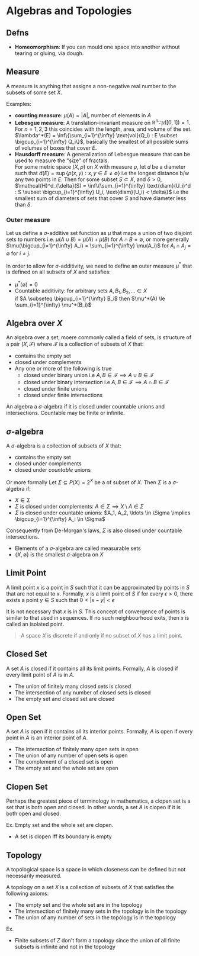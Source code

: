 # Algebras and Topologies

## Defns
- **Homeomorphism**: If you can mould one space into another without tearing or gluing, via dough.

## Measure
A measure is anything that assigns a non-negative real number to the subsets of some set $X$.

Examples:
- **counting measure**: $\mu(A) = |A|$, number of elements in $A$
- **Lebesgue measure**: A translation-invariant measure on $\mathbb{R}^n \because \mu([0,1]) = 1$. For $n=1,2,3$ this coincides with the length, area, and volume of the set. \
$\lambda^*(E) = \inf\{\sum_{i=1}^{\infty} \text{vol}(Q_i) : E \subset \bigcup_{i=1}^{\infty} Q_i\}$, basically the smallest of all possible sums of volumes of boxes that cover $E$.
- **Hausdorff measure**: A generalization of Lebesgue measure that can be used to measure the "size" of fractals. \
For some metric space $(X, \rho)$ on $X$ with measure $\rho$, let $d$ be a diameter such that $d(E) = \sup\{\rho(x,y) : x,y \in E \ne \emptyset\}$ i.e the longest distance b/w any two points in $E$. Then for some subset $S \subset X$, and $\delta >0$, \
$\mathcal{H}^d_{\delta}(S) = \inf\{\sum_{i=1}^{\infty} \text{diam}(U_i)^d : S \subset \bigcup_{i=1}^{\infty} U_i, \text{diam}(U_i) < \delta\}$  i.e the smallest sum of diameters of sets that cover $S$ and have diameter less than $\delta$.

### Outer measure
Let us define a $\sigma$-additive set function as $\mu$ that maps a union of two disjoint sets to numbers i.e. $\mu(A \cup B) = \mu(A) + \mu(B)$ for $A \cap B = \emptyset$, or more generally $\mu(\bigcup_{i=1}^{\infty} A_i) = \sum_{i=1}^{\infty} \mu(A_i)$ for $A_i \cap A_j = \emptyset$ for $i \ne j$.

In order to allow for $\sigma$-additivity, we need to define an outer measure $\mu^*$ that is defined on all subsets of $X$ and satisfies:
- $\mu^*(\emptyset) = 0$
- Countable additivity: for arbitrary sets $A, B_1, B_2, \ldots \in X$ \
if $A \subseteq \bigcup_{i=1}^{\infty} B_i$ then $\mu^*(A) \le \sum_{i=1}^{\infty} \mu^*(B_i)$


## Algebra over $X$
An algebra over a set, moere commonly called a field of sets, is structure of a pair $(X, \mathcal{F})$ where $\mathcal{F}$ is a collection of subsets of $X$ that:

- contains the empty set
- closed under complements
- Any one or more of the following is true
  - closed under binary union i.e $A, B \in \mathcal{F} \implies A \cup B \in \mathcal{F}$
  - closed under binary intersection i.e $A, B \in \mathcal{F} \implies A \cap B \in \mathcal{F}$
  - closed under finite unions
  - closed under finite intersections

An algebra a $\sigma$-algebra if it is closed under countable unions and intersections. Countable may be finite or infinite.


## $\sigma$-algebra
A $\sigma$-algebra is a collection of subsets of $X$ that:
- contains the empty set
- closed under complements
- closed under *countable* unions

Or more formally
Let $\Sigma \subseteq P(X)=2^X$ be a of subset of $X$. Then $\Sigma$ is a $\sigma$-algebra if:
- $X \in \Sigma$
- $\Sigma$ is closed under complements: $A \in \Sigma \implies X \setminus A \in \Sigma$
- $\Sigma$ is closed under countable unions: $A_1, A_2, \ldots \in \Sigma \implies \bigcup_{i=1}^{\infty} A_i \in \Sigma$

Consequently from De-Morgan's laws, $\Sigma$ is also closed under countable intersections.

- Elements of a $\sigma$-algebra are called measurable sets
- $\{X, \emptyset\}$ is the smallest $\sigma$-algebra on $X$

## Limit Point
A limit point $x$ is a point in $S$ such that it can be approximated by points in $S$ that are not equal to $x$. Formally, $x$ is a limit point of $S$ if for every $\epsilon > 0$, there exists a point $y \in S$ such that $0 < |x-y| < \epsilon$

It is not necessary that $x$ is in $S$. This concept of convergence of points is similar to that used in sequences. If no such neighbourhood exits, then $x$ is called an isolated point.

> A space $X$ is discrete if and only if no subset of $X$ has a limit point.

## Closed Set
A set $A$ is closed if it contains all its limit points. Formally, $A$ is closed if every limit point of $A$ is in $A$.

- The union of finitely many closed sets is closed
- The intersection of any number of closed sets is closed
- The empty set and closed set are closed

## Open Set
A set $A$ is open if it contains all its interior points. Formally, $A$ is open if every point in $A$ is an interior point of $A$.

- The intersection of finitely many open sets is open
- The union of any number of open sets is open
- The complement of a closed set is open
- The empty set and the whole set are open

## Clopen Set
Perhaps the greatest piece of terminology in mathematics, a clopen set is a set that is both open and closed. In other words, a set $A$ is clopen if it is both open and closed.

Ex. Empty set and the whole set are clopen.

- A set is clopen iff its boundary is empty

## Topology
A topological space is a space in which closeness can be defined but not necessarily measured.

A topology on a set $X$ is a collection of subsets of $X$ that satisfies the following axioms:
- The empty set and the whole set are in the topology
- The intersection of finitely many sets in the topology is in the topology
- The union of any number of sets in the topology is in the topology

Ex.
- Finite subsets of $Z$ don't form a topology since the union of all finite subsets is infinite and not in the topology